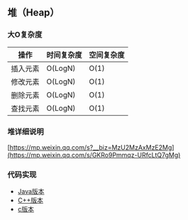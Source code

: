 ## 堆（Heap）

### 大O复杂度

| 操作     | 时间复杂度 | 空间复杂度 |
| -------- | ---------- | ---------- |
| 插入元素 | O(LogN)    | O(1)       |
| 修改元素 | O(LogN)    | O(1)       |
| 删除元素 | O(LogN)    | O(1)       |
| 查找元素 | O(LogN)    | O(1)       |



### 堆详细说明

[https://mp.weixin.qq.com/s?__biz=MzU2MzAxMzE2Mg](https://mp.weixin.qq.com/s/GKRo9Pmmqz-URfcLtQ7gMg)

### 代码实现

- [Java版本](../java/Heap)
- [C++版本](../c++/heap)
- [c版本](../c/heap.c)